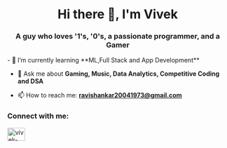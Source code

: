 
<h1 align="center">Hi there 👋, I'm Vivek</h1>
<h3 align="center">A guy who loves '1's, '0's, a passionate programmer, and a Gamer</h3>
- 🌱 I’m currently learning **ML,Full Stack and App Development**

- 💬 Ask me about **Gaming, Music, Data Analytics, Competitive Coding and DSA**
  
- 📫 How to reach me: **ravishankar20041973@gmail.com**


<h3 align="left">Connect with me:</h3>
<p align="left">
<a href="www.linkedin.com/in/vivek-kumar-dhoke/" target="blank"><img align="center" src="https://raw.githubusercontent.com/rahuldkjain/github-profile-readme-generator/master/src/images/icons/Social/linked-in-alt.svg" alt="vivek-kumar-dhoke/" height="30" width="40" /></a>
</p>
